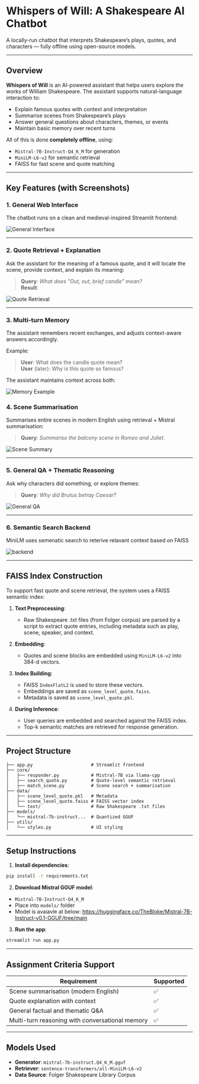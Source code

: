# Whispers of Will: A Shakespeare AI Chatbot

A locally-run chatbot that interprets Shakespeare’s plays, quotes, and characters — fully offline using open-source models.


---

## Overview

**Whispers of Will** is an AI-powered assistant that helps users explore the works of William Shakespeare. The assistant supports natural-language interaction to:

- Explain famous quotes with context and interpretation
- Summarise scenes from Shakespeare’s plays
- Answer general questions about characters, themes, or events
- Maintain basic memory over recent turns

All of this is done **completely offline**, using:

- `Mistral-7B-Instruct-Q4_K_M` for generation
- `MiniLM-L6-v2` for semantic retrieval
- FAISS for fast scene and quote matching

---

## Key Features (with Screenshots)

### 1. General Web Interface

The chatbot runs on a clean and medieval-inspired Streamlit frontend:

![General Interface](./screenshots/interface.png)

---

### 2. Quote Retrieval + Explanation

Ask the assistant for the meaning of a famous quote, and it will locate the scene, provide context, and explain its meaning:

> **Query**: _What does "Out, out, brief candle" mean?_  
> **Result**:

![Quote Retrieval](./screenshots/quote.png)

---

### 3. Multi-turn Memory

The assistant remembers recent exchanges, and adjusts context-aware answers accordingly.

Example:

> **User**: What does the candle quote mean?  
> **User** (later): Why is this quote so famous?

The assistant maintains context across both:

![Memory Example](./screenshots/memory.png)

### 4. Scene Summarisation

Summarises entire scenes in modern English using retrieval + Mistral summarisation:

> **Query**: _Summarise the balcony scene in Romeo and Juliet._

![Scene Summary](./screenshots/scene.png)

---

### 5. General QA + Thematic Reasoning

Ask why characters did something, or explore themes:

> **Query**: _Why did Brutus betray Caesar?_

![General QA](./screenshots/general.png)

---

### 6. Semantic Search Backend

MiniLM uses semenatic search to reterive relavant context based on FAISS

![backend](./screenshots/backend.png)

---

## FAISS Index Construction

To support fast quote and scene retrieval, the system uses a FAISS semantic index:

1. **Text Preprocessing**:

   - Raw Shakespeare .txt files (from Folger corpus) are parsed by a script to extract quote entries, including metadata such as play, scene, speaker, and context.

2. **Embedding**:

   - Quotes and scene blocks are embedded using `MiniLM-L6-v2` into 384-d vectors.

3. **Index Building**:

   - FAISS `IndexFlatL2` is used to store these vectors.
   - Embeddings are saved as `scene_level_quote.faiss`.
   - Metadata is saved as `scene_level_quote.pkl`.

4. **During Inference**:
   - User queries are embedded and searched against the FAISS index.
   - Top-k semantic matches are retrieved for response generation.

---

## Project Structure

```
├── app.py                      # Streamlit frontend
├── core/
│   ├── responder.py            # Mistral-7B via llama-cpp
│   ├── search_quote.py         # Quote-level semantic retrieval
│   ├── match_scene.py          # Scene search + summarisation
├── data/
│   ├── scene_level_quote.pkl   # Metadata
│   ├── scene_level_quote.faiss # FAISS vector index
│   └── text/                   # Raw Shakespeare .txt files
├── models/
│   └── mistral-7b-instruct...  # Quantized GGUF
├── utils/
│   └── styles.py               # UI styling
```

---

## Setup Instructions

1. **Install dependencies**:

```bash
pip install -r requirements.txt
```

2. **Download Mistral GGUF model**:

- `Mistral-7B-Instruct-Q4_K_M`
- Place into `models/` folder
- Model is avaiavle at below:
  https://huggingface.co/TheBloke/Mistral-7B-Instruct-v0.1-GGUF/tree/main

3. **Run the app**:

```bash
streamlit run app.py
```

---

## Assignment Criteria Support

| Requirement                                     | Supported |
| ----------------------------------------------- | --------- |
| Scene summarisation (modern English)            | ✅        |
| Quote explanation with context                  | ✅        |
| General factual and thematic Q&A                | ✅        |
| Multi-turn reasoning with conversational memory | ✅        |

---

## Models Used

- **Generator**: `mistral-7b-instruct.Q4_K_M.gguf`
- **Retriever**: `sentence-transformers/all-MiniLM-L6-v2`
- **Data Source**: Folger Shakespeare Library Corpus
